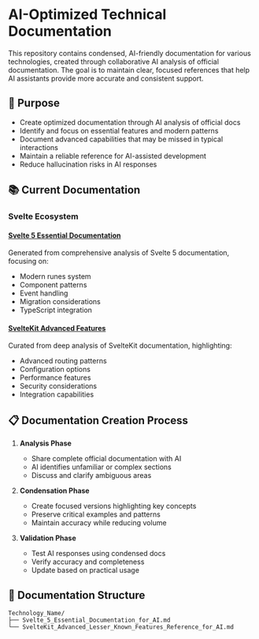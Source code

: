 # AI-Optimized Technical Documentation

This repository contains condensed, AI-friendly documentation for various technologies, created through collaborative AI analysis of official documentation. The goal is to maintain clear, focused references that help AI assistants provide more accurate and consistent support.

## 🎯 Purpose

- Create optimized documentation through AI analysis of official docs
- Identify and focus on essential features and modern patterns
- Document advanced capabilities that may be missed in typical interactions
- Maintain a reliable reference for AI-assisted development
- Reduce hallucination risks in AI responses

## 📚 Current Documentation

### Svelte Ecosystem

#### [Svelte 5 Essential Documentation](./Svelte_5_Essential_Documentation_for_AI.md)
Generated from comprehensive analysis of Svelte 5 documentation, focusing on:
- Modern runes system
- Component patterns
- Event handling
- Migration considerations
- TypeScript integration

#### [SvelteKit Advanced Features](./SvelteKit_Advanced_Lesser_Known_Features_Reference_for_AI.md)
Curated from deep analysis of SvelteKit documentation, highlighting:
- Advanced routing patterns
- Configuration options
- Performance features
- Security considerations
- Integration capabilities

## 📋 Documentation Creation Process

1. **Analysis Phase**
   - Share complete official documentation with AI
   - AI identifies unfamiliar or complex sections
   - Discuss and clarify ambiguous areas

2. **Condensation Phase**
   - Create focused versions highlighting key concepts
   - Preserve critical examples and patterns
   - Maintain accuracy while reducing volume

3. **Validation Phase**
   - Test AI responses using condensed docs
   - Verify accuracy and completeness
   - Update based on practical usage

## 📝 Documentation Structure

```
Technology_Name/
├── Svelte_5_Essential_Documentation_for_AI.md
└── SvelteKit_Advanced_Lesser_Known_Features_Reference_for_AI.md
```
